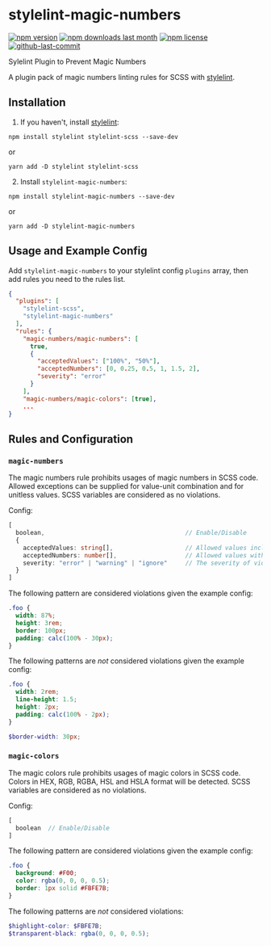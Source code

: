 # stylelint-magic-numbers

[![npm version][npm-version-img]][npm] [![npm downloads last month][npm-downloads-img]][npm] [![npm license][npm-license-img]][npm] [![github-last-commit]][github]

Sylelint Plugin to Prevent Magic Numbers

A plugin pack of magic numbers linting rules for SCSS with [stylelint].

## Installation

1. If you haven't, install [stylelint]:

```
npm install stylelint stylelint-scss --save-dev
```
or
```
yarn add -D stylelint stylelint-scss
```

2.  Install `stylelint-magic-numbers`:

```
npm install stylelint-magic-numbers --save-dev
```
or
```
yarn add -D stylelint-magic-numbers
```

## Usage and Example Config

Add `stylelint-magic-numbers` to your stylelint config `plugins` array, then add rules you need to the rules list.

```json
{
  "plugins": [
    "stylelint-scss",
    "stylelint-magic-numbers"
  ],
  "rules": {
    "magic-numbers/magic-numbers": [
      true,
      {
        "acceptedValues": ["100%", "50%"],
        "acceptedNumbers": [0, 0.25, 0.5, 1, 1.5, 2],
        "severity": "error"
      }
    ],
    "magic-numbers/magic-colors": [true],
    ...
}
```

## Rules and Configuration

### `magic-numbers`
The magic numbers rule prohibits usages of magic numbers in SCSS code. Allowed exceptions can be supplied for value-unit combination and for unitless values. SCSS variables are considered as no violations.

Config:
```ts
[
  boolean,                                       // Enable/Disable
  {
    acceptedValues: string[],                    // Allowed values including their units
    acceptedNumbers: number[],                   // Allowed values with any unit
    severity: "error" | "warning" | "ignore"     // The severity of violations
  }
]
```

The following pattern are considered violations given the example config:

```scss
.foo {
  width: 87%;
  height: 3rem;
  border: 100px;
  padding: calc(100% - 30px);
}
```

The following patterns are _not_ considered violations given the example config:

```scss
.foo {
  width: 2rem;
  line-height: 1.5;
  height: 2px;
  padding: calc(100% - 2px);
}

$border-width: 30px;
```


### `magic-colors`
The magic colors rule prohibits usages of magic colors in SCSS code. Colors in HEX, RGB, RGBA, HSL and HSLA format will be detected. SCSS variables are considered as no violations.

Config:
```ts
[
  boolean  // Enable/Disable
]
```

The following pattern are considered violations given the example config:

```scss
.foo {
  background: #F00;
  color: rgba(0, 0, 0, 0.5);
  border: 1px solid #FBFE7B;
}
```

The following patterns are _not_ considered violations:

```scss
$highlight-color: $FBFE7B;
$transparent-black: rgba(0, 0, 0, 0.5);
```

[stylelint]: https://stylelint.io/
[github-last-commit]: https://img.shields.io/github/last-commit/JuStTheDev/stylelint-magic-numbers?style=for-the-badge
[npm-version-img]: https://img.shields.io/npm/v/stylelint-magic-numbers?style=for-the-badge
[npm-downloads-img]: https://img.shields.io/npm/dm/stylelint-magic-numbers?style=for-the-badge
[npm-license-img]: https://img.shields.io/npm/l/stylelint-magic-numbers?style=for-the-badge
[npm]: https://www.npmjs.com/package/stylelint-magic-numbers
[github]: https://github.com/JuStTheDev/stylelint-magic-numbers